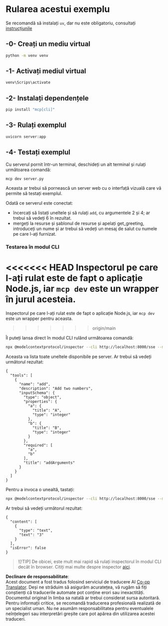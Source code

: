 <!--
CO_OP_TRANSLATOR_METADATA:
{
  "original_hash": "69ba3bd502bd743233137bac5539c08b",
<<<<<<< HEAD
  "translation_date": "2025-08-18T20:51:04+00:00",
=======
  "translation_date": "2025-08-18T16:06:06+00:00",
>>>>>>> origin/main
  "source_file": "03-GettingStarted/05-sse-server/solution/python/README.md",
  "language_code": "ro"
}
-->
# Rularea acestui exemplu

Se recomandă să instalați `uv`, dar nu este obligatoriu, consultați [instrucțiunile](https://docs.astral.sh/uv/#highlights)

## -0- Creați un mediu virtual

```bash
python -m venv venv
```

## -1- Activați mediul virtual

```bash
venv\Scrips\activate
```

## -2- Instalați dependențele

```bash
pip install "mcp[cli]"
```

## -3- Rulați exemplul

```bash
uvicorn server:app
```

## -4- Testați exemplul

Cu serverul pornit într-un terminal, deschideți un alt terminal și rulați următoarea comandă:

```bash
mcp dev server.py
```

Aceasta ar trebui să pornească un server web cu o interfață vizuală care vă permite să testați exemplul.

Odată ce serverul este conectat:

- încercați să listați uneltele și să rulați `add`, cu argumentele 2 și 4; ar trebui să vedeți 6 în rezultat.
- mergeți la resurse și șablonul de resurse și apelați get_greeting, introduceți un nume și ar trebui să vedeți un mesaj de salut cu numele pe care l-ați furnizat.

### Testarea în modul CLI

<<<<<<< HEAD
Inspectorul pe care l-ați rulat este de fapt o aplicație Node.js, iar `mcp dev` este un wrapper în jurul acesteia.
=======
Inspectorul pe care l-ați rulat este de fapt o aplicație Node.js, iar `mcp dev` este un wrapper pentru aceasta.
>>>>>>> origin/main

Îl puteți lansa direct în modul CLI rulând următoarea comandă:

```bash
npx @modelcontextprotocol/inspector --cli http://localhost:8000/sse --method tools/list
```

Aceasta va lista toate uneltele disponibile pe server. Ar trebui să vedeți următorul rezultat:

```text
{
  "tools": [
    {
      "name": "add",
      "description": "Add two numbers",
      "inputSchema": {
        "type": "object",
        "properties": {
          "a": {
            "title": "A",
            "type": "integer"
          },
          "b": {
            "title": "B",
            "type": "integer"
          }
        },
        "required": [
          "a",
          "b"
        ],
        "title": "addArguments"
      }
    }
  ]
}
```

Pentru a invoca o unealtă, tastați:

```bash
npx @modelcontextprotocol/inspector --cli http://localhost:8000/sse --method tools/call --tool-name add --tool-arg a=1 --tool-arg b=2
```

Ar trebui să vedeți următorul rezultat:

```text
{
  "content": [
    {
      "type": "text",
      "text": "3"
    }
  ],
  "isError": false
}
```

> ![!TIP]
> De obicei, este mult mai rapid să rulați inspectorul în modul CLI decât în browser.
> Citiți mai multe despre inspector [aici](https://github.com/modelcontextprotocol/inspector).

**Declinare de responsabilitate**:  
Acest document a fost tradus folosind serviciul de traducere AI [Co-op Translator](https://github.com/Azure/co-op-translator). Deși ne străduim să asigurăm acuratețea, vă rugăm să fiți conștienți că traducerile automate pot conține erori sau inexactități. Documentul original în limba sa natală ar trebui considerat sursa autoritară. Pentru informații critice, se recomandă traducerea profesională realizată de un specialist uman. Nu ne asumăm responsabilitatea pentru eventualele neînțelegeri sau interpretări greșite care pot apărea din utilizarea acestei traduceri.